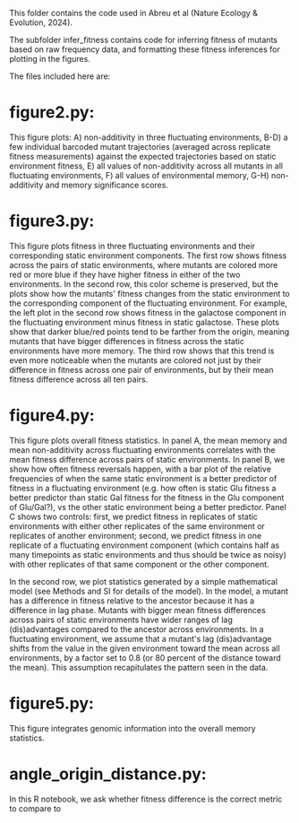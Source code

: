 This folder contains the code used in Abreu et al (Nature Ecology & Evolution, 2024).

The subfolder infer_fitness contains code for inferring fitness of mutants based on raw frequency data, and formatting these fitness inferences for plotting in the figures.

The files included here are:

# figure2.py:
This figure plots: A) non-additivity in three fluctuating environments, B-D) a few individual barcoded mutant trajectories (averaged across replicate fitness measurements) against the expected trajectories based on static environment fitness, E) all values of non-additivity across all mutants in all fluctuating environments, F) all values of environmental memory, G-H) non-additivity and memory significance scores.

# figure3.py:
This figure plots fitness in three fluctuating environments and their corresponding static environment components. The first row shows fitness across the pairs of static environments, where mutants are colored more red or more blue if they have higher fitness in either of the two environments. In the second row, this color scheme is preserved, but the plots show how the mutants' fitness changes from the static environment to the corresponding component of the fluctuating environment. For example, the left plot in the second row shows fitness in the galactose component in the fluctuating environment minus fitness in static galactose. These plots show that darker blue/red points tend to be farther from the origin, meaning mutants that have bigger differences in fitness across the static environments have more memory. The third row shows that this trend is even more noticeable when the mutants are colored not just by their difference in fitness across one pair of environments, but by their mean fitness difference across all ten pairs.

# figure4.py:
This figure plots overall fitness statistics. In panel A, the mean memory and mean non-additivity across fluctuating environments correlates with the mean fitness difference across pairs of static environments. In panel B, we show how often fitness reversals happen, with a bar plot of the relative frequencies of when the same static environment is a better predictor of fitness in a fluctuating environment (e.g. how often is static Glu fitness a better predictor than static Gal fitness for the fitness in the Glu component of Glu/Gal?), vs the other static environment being a better predictor. Panel C shows two controls: first, we predict fitness in replicates of static environments with either other replicates of the same environment or replicates of another environment; second, we predict fitness in one replicate of a fluctuating environment component (which contains half as many timepoints as static environments and thus should be twice as noisy) with other replicates of that same component or the other component.

In the second row, we plot statistics generated by a simple mathematical model (see Methods and SI for details of the model). In the model, a mutant has a difference in fitness relative to the ancestor because it has a difference in lag phase. Mutants with bigger mean fitness differences across pairs of static environments have wider ranges of lag (dis)advantages compared to the ancestor across environments. In a fluctuating environment, we assume that a mutant's lag (dis)advantage shifts from the value in the given environment toward the mean across all environments, by a factor set to 0.8 (or 80 percent of the distance toward the mean). This assumption recapitulates the pattern seen in the data.

# figure5.py:
This figure integrates genomic information into the overall memory statistics. 

# angle_origin_distance.py:
In this R notebook, we ask whether fitness difference is the correct metric to compare to 